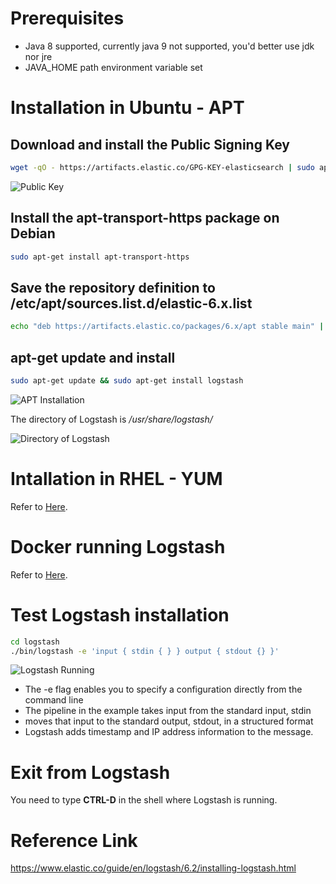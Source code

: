 # Prerequisites
* Java 8 supported, currently java 9 not supported, you'd better use jdk nor jre
* JAVA_HOME path environment variable set

# Installation in Ubuntu - APT

## Download and install the Public Signing Key

```sh
wget -qO - https://artifacts.elastic.co/GPG-KEY-elasticsearch | sudo apt-key add -
```
![Public Key](https://github.com/HuangMarco/knowledge-hub/blob/dev/zResources/logstash/public-key.jpg)



## Install the apt-transport-https package on Debian
```sh
sudo apt-get install apt-transport-https
```

## Save the repository definition to /etc/apt/sources.list.d/elastic-6.x.list
```sh
echo "deb https://artifacts.elastic.co/packages/6.x/apt stable main" | sudo tee -a /etc/apt/sources.list.d/elastic-6.x.list

```

## apt-get update and install
```sh
sudo apt-get update && sudo apt-get install logstash
```

![APT Installation](https://github.com/HuangMarco/knowledge-hub/blob/dev/zResources/logstash/apt-installation.jpg)

The directory of Logstash is _/usr/share/logstash/_

![Directory of Logstash](https://github.com/HuangMarco/knowledge-hub/blob/dev/zResources/logstash/directory-logstash.jpg)


# Intallation in RHEL - YUM
Refer to [Here](https://www.elastic.co/guide/en/logstash/6.2/installing-logstash.html#_yum).


# Docker running Logstash
Refer to [Here](https://www.elastic.co/guide/en/logstash/6.2/docker.html).


# Test Logstash installation
```sh
cd logstash
./bin/logstash -e 'input { stdin { } } output { stdout {} }'
```

![Logstash Running](https://github.com/HuangMarco/knowledge-hub/blob/dev/zResources/logstash/logstash-running.jpg)

* The -e flag enables you to specify a configuration directly from the command line
* The pipeline in the example takes input from the standard input, stdin
* moves that input to the standard output, stdout, in a structured format
* Logstash adds timestamp and IP address information to the message.

# Exit from Logstash
You need to type **CTRL-D** in the shell where Logstash is running.




# Reference Link
https://www.elastic.co/guide/en/logstash/6.2/installing-logstash.html
